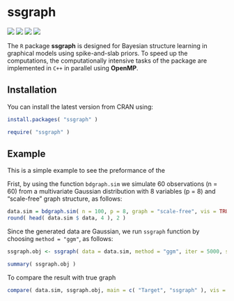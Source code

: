 # **ssgraph** 
  
![](https://www.r-pkg.org/badges/version/ssgraph) ![](https://www.r-pkg.org/badges/last-release/ssgraph) ![](https://cranlogs.r-pkg.org/badges/ssgraph) 
![](https://cranlogs.r-pkg.org/badges/grand-total/ssgraph) 

The `R` package **ssgraph** is designed for Bayesian structure learning in graphical models using spike-and-slab priors. 
To speed up the computations, the computationally intensive tasks of the package are implemented in `C++` in parallel using **OpenMP**. 

## Installation

You can install the latest version from CRAN using:

``` r
install.packages( "ssgraph" )
```

``` r
require( "ssgraph" )
```

## Example

This is a simple example to see the preformance of the 

Frist, by using the function `bdgraph.sim` we simulate 60 observations (n = 60) from a multivariate
Gaussian distribution with 8 variables (p = 8) and “scale-free” graph structure, as follows:

``` r
data.sim = bdgraph.sim( n = 100, p = 8, graph = "scale-free", vis = TRUE )
round( head( data.sim $ data, 4 ), 2 )
```

Since the generated data are Gaussian, we run `ssgraph` function by choosing `method = "ggm"`, as follows:

``` r
ssgraph.obj <- ssgraph( data = data.sim, method = "ggm", iter = 5000, save = TRUE )

summary( ssgraph.obj )
```

To compare the result with true graph
``` r
compare( data.sim, ssgraph.obj, main = c( "Target", "ssgraph" ), vis = TRUE )
```
